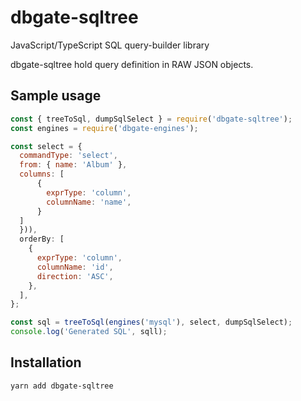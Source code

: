 # dbgate-sqltree

JavaScript/TypeScript SQL query-builder library

dbgate-sqltree hold query definition in RAW JSON objects.

## Sample usage

```javascript
const { treeToSql, dumpSqlSelect } = require('dbgate-sqltree');
const engines = require('dbgate-engines');

const select = {
  commandType: 'select',
  from: { name: 'Album' },
  columns: [
      {
        exprType: 'column',
        columnName: 'name',
      }
  ]
  })),
  orderBy: [
    {
      exprType: 'column',
      columnName: 'id',
      direction: 'ASC',
    },
  ],
};

const sql = treeToSql(engines('mysql'), select, dumpSqlSelect);
console.log('Generated SQL', sqll);

```

## Installation

    yarn add dbgate-sqltree
